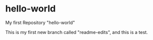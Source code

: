 # hello-world
My first Repository "hello-world"

This is my first new branch called "readme-edits", and this is a test.
